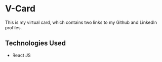 # V-Card

This is my virtual card, which contains two links to my Github and LinkedIn profiles.

## Technologies Used

- React JS

